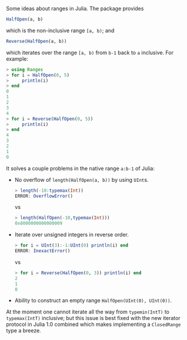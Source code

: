 Some ideas about ranges in Julia. The package provides

```julia
HalfOpen(a, b)
```

which is the non-inclusive range `[a, b)`; and

```julia
Reverse(HalfOpen(a, b))
```

which iterates over the range `[a, b)` from `b-1` back to `a` inclusive. For example:

```julia
> using Ranges
> for i = HalfOpen(0, 5)
>     println(i)
> end
0
1
2
3
4
> for i = Reverse(HalfOpen(0, 5))
>     println(i)
> end
4
3
2
1
0
```

It solves a couple problems in the native range `a:b-1` of Julia:

- No overflow of `length(HalfOpen(a, b))` by using `UInt`s.
    ```julia
    > length(-10:typemax(Int))
    ERROR: OverflowError()
    ```
    vs
    ```julia
    > length(HalfOpen(-10,typemax(Int)))
    0x8000000000000009
    ```
- Iterate over unsigned integers in reverse order.
    ```julia
    > for i = UInt(3):-1:UInt(0) println(i) end
    ERROR: InexactError()
    ```
    vs
    ```julia
    > for i = Reverse(HalfOpen(0, 3)) println(i) end
    2
    1
    0
    ```
- Ability to construct an empty range `HalfOpen(UInt(0), UInt(0))`.

At the moment one cannot iterate all the way from `typemin(IntT)` to `typemax(IntT)` inclusive; but this issue is best fixed with the new iterator protocol in Julia 1.0 combined which makes implementing a `ClosedRange` type a breeze.
